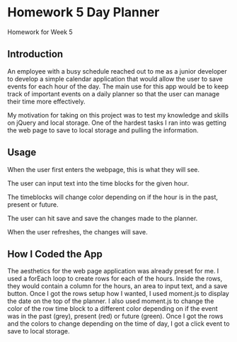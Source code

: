 # Homework 5 Day Planner

Homework for Week 5

## Introduction

An employee with a busy schedule reached out to me as a junior developer to develop a simple calendar application that would allow the user to save events for each hour of the day. The main use for this app would be to keep track of important events on a daily planner so that the user can manage their time more effectively.

My motivation for taking on this project was to test my knowledge and skills on jQuery and local storage. One of the hardest tasks I ran into was getting the web page to save to local storage and pulling the information.

## Usage

When the user first enters the webpage, this is what they will see.

The user can input text into the time blocks for the given hour.

The timeblocks will change color depending on if the hour is in the past, present or future.

The user can hit save and save the changes made to the planner.

When the user refreshes, the changes will save.


## How I Coded the App

The aesthetics for the web page application was already preset for me. I used a forEach loop to create rows for each of the hours. Inside the rows, they would contain a column for the hours, an area to input text, and a save button. Once I got the rows setup how I wanted, I used moment.js to display the date on the top of the planner. I also used moment.js to change the color of the row time block to a different color depending on if the event was in the past (grey), present (red) or future (green). Once I got the rows and the colors to change depending on the time of day, I got a click event to save to local storage.